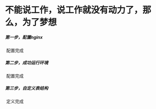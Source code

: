 # 不能说工作，说工作就没有动力了，那么，为了梦想



##### 第一步，配置nginx

​	配置完成

##### 第二步，成功运行环境

​	配置完成

##### 第三步，自定义表结构

​	定义完成